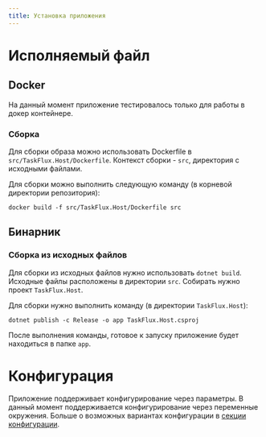 ```yaml
---
title: Установка приложения
---
```


# Исполняемый файл

## Docker

На данный момент приложение тестировалось только для работы в докер контейнере.

### Сборка

Для сборки образа можно использовать Dockerfile в `src/TaskFlux.Host/Dockerfile`.
Контекст сборки - `src`, директория с исходными файлами.

Для сборки можно выполнить следующую команду (в корневой директории репозитория):

```shell
docker build -f src/TaskFlux.Host/Dockerfile src 
```

## Бинарник

### Сборка из исходных файлов

Для сборки из исходных файлов нужно использовать `dotnet build`.
Исходные файлы расположены в директории `src`.
Собирать нужно проект `TaskFlux.Host`.

Для сборки нужно выполнить команду (в директории `TaskFlux.Host`):

```shell
dotnet publish -c Release -o app TaskFlux.Host.csproj
```

После выполнения команды, готовое к запуску приложение будет находиться в папке `app`.

# Конфигурация

Приложение поддерживает конфигурирование через параметры.
В данный момент поддерживается конфигурирование через переменные окружения.
Больше о возможных вариантах конфигурации в [секции конфигурации](./configuration.md).
